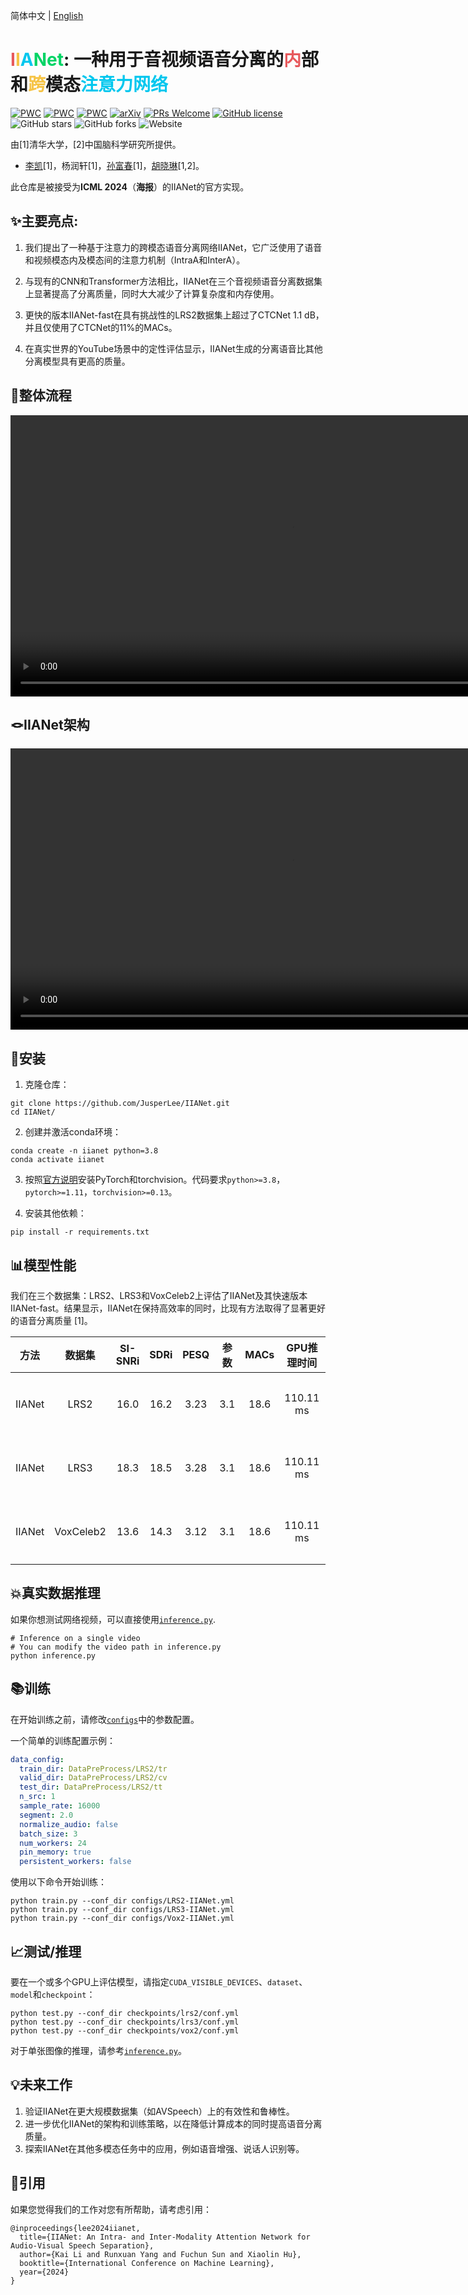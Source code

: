 简体中文 | [English](README.md)

# <font color=E7595C>I</font><font color=F6C446>I</font><font color=00C7EE>A</font><font color=00D465>Net</font>: 一种用于音视频语音分离的<font color=E7595C>内</font>部和<font color=F6C446>跨</font>模态<font color=00C7EE>注意力网络</font>

[![PWC](https://img.shields.io/endpoint.svg?url=https://paperswithcode.com/badge/scanet-a-self-and-cross-attention-network-for/speech-separation-on-lrs2)](https://paperswithcode.com/sota/speech-separation-on-lrs2?p=scanet-a-self-and-cross-attention-network-for)
[![PWC](https://img.shields.io/endpoint.svg?url=https://paperswithcode.com/badge/scanet-a-self-and-cross-attention-network-for/speech-separation-on-lrs3)](https://paperswithcode.com/sota/speech-separation-on-lrs3?p=scanet-a-self-and-cross-attention-network-for)
[![PWC](https://img.shields.io/endpoint.svg?url=https://paperswithcode.com/badge/scanet-a-self-and-cross-attention-network-for/speech-separation-on-voxceleb2)](https://paperswithcode.com/sota/speech-separation-on-voxceleb2?p=scanet-a-self-and-cross-attention-network-for)
[![arXiv](https://img.shields.io/badge/arXiv-2308.08143-b31b1b.svg)](https://arxiv.org/abs/2308.08143)
[![PRs Welcome](https://img.shields.io/badge/PRs-welcome-brightgreen.svg?style=flat-square)](https://makeapullrequest.com) 
[![GitHub license](https://img.shields.io/github/license/JusperLee/IIANet.svg?color=blue)](https://github.com/JusperLee/IIANet/blob/master/LICENSE)
![GitHub stars](https://img.shields.io/github/stars/JusperLee/IIANet)
![GitHub forks](https://img.shields.io/github/forks/JusperLee/IIANet)
![Website](https://img.shields.io/website?url=https%3A%2F%2Fcslikai.cn%2FIIANet%2F&up_message=Demo%20Page&down_message=Demo%20Page&logo=webmin)


由[1]清华大学，[2]中国脑科学研究所提供。
* [李凯](https://cslikai.cn)[1]，杨润轩[1]，[孙富春](https://scholar.google.com/citations?user=DbviELoAAAAJ&hl=en)[1]，[胡晓琳](https://www.xlhu.cn/)[1,2]。

此仓库是被接受为**ICML 2024**（**海报**）的IIANet的官方实现。

## ✨主要亮点:

1. 我们提出了一种基于注意力的跨模态语音分离网络IIANet，它广泛使用了语音和视频模态内及模态间的注意力机制（IntraA和InterA）。

2. 与现有的CNN和Transformer方法相比，IIANet在三个音视频语音分离数据集上显著提高了分离质量，同时大大减少了计算复杂度和内存使用。

3. 更快的版本IIANet-fast在具有挑战性的LRS2数据集上超过了CTCNet 1.1 dB，并且仅使用了CTCNet的11%的MACs。

4. 在真实世界的YouTube场景中的定性评估显示，IIANet生成的分离语音比其他分离模型具有更高的质量。

## 🚀整体流程

<video playsinline="" autoplay="" loop="" preload="" muted="" width="900" src="https://cslikai.cn/IIANet/figures/overall.mp4" type="video/mp4">
              </video>

## 🪢IIANet架构

<video playsinline="" autoplay="" loop="" preload="" muted="" width="900" src="https://cslikai.cn/IIANet/figures/separation.mp4" type="video/mp4">
              </video>

## 🔧安装

1. 克隆仓库：

```shell
git clone https://github.com/JusperLee/IIANet.git 
cd IIANet/
```

2. 创建并激活conda环境：

```shell
conda create -n iianet python=3.8 
conda activate iianet
```

3. 按照[官方说明](https://pytorch.org)安装PyTorch和torchvision。代码要求`python>=3.8`，`pytorch>=1.11`，`torchvision>=0.13`。

4. 安装其他依赖：

```shell 
pip install -r requirements.txt
```

## 📊模型性能  

我们在三个数据集：LRS2、LRS3和VoxCeleb2上评估了IIANet及其快速版本IIANet-fast。结果显示，IIANet在保持高效率的同时，比现有方法取得了显著更好的语音分离质量 [1]。

| 方法 | 数据集 | SI-SNRi | SDRi | PESQ | 参数 | MACs | GPU推理时间 | 下载 |
|:---:|:-----:|:------:|:----:|:----:|:------:|:-----:|:-----------:|:----:|  
| IIANet | LRS2 | 16.0 | 16.2 | 3.23 | 3.1 | 18.6 | 110.11 ms | [配置](configs/LRS2-IIANet.yml)/[模型](https://github.com/JusperLee/IIANet/releases/download/v1.0.0/lrs2.zip) |
| IIANet | LRS3 | 18.3 | 18.5 | 3.28 | 3.1 | 18.6 | 110.11 ms | [配置](configs/LRS3-IIANet.yml)/[模型](https://github.com/JusperLee/IIANet/releases/download/v1.0.0/lrs3.zip) | 
| IIANet | VoxCeleb2 | 13.6 | 14.3 | 3.12 | 3.1 | 18.6 | 110.11 ms| [配置](configs/Vox2-IIANet.yml)/[模型](https://github.com/JusperLee/IIANet/releases/download/v1.0.0/vox2.zip) |

## 💥真实数据推理
如果你想测试网络视频，可以直接使用[`inference.py`](inference.py).
```shell
# Inference on a single video
# You can modify the video path in inference.py
python inference.py
```

## 📚训练

在开始训练之前，请修改[`configs`](configs)中的参数配置。

一个简单的训练配置示例：

```yaml
data_config:
  train_dir: DataPreProcess/LRS2/tr
  valid_dir: DataPreProcess/LRS2/cv
  test_dir: DataPreProcess/LRS2/tt
  n_src: 1
  sample_rate: 16000
  segment: 2.0
  normalize_audio: false
  batch_size: 3
  num_workers: 24
  pin_memory: true
  persistent_workers: false
```

使用以下命令开始训练：

```shell
python train.py --conf_dir configs/LRS2-IIANet.yml
python train.py --conf_dir configs/LRS3-IIANet.yml
python train.py --conf_dir configs/Vox2-IIANet.yml
```

## 📈测试/推理

要在一个或多个GPU上评估模型，请指定`CUDA_VISIBLE_DEVICES`、`dataset`、`model`和`checkpoint`：

```shell
python test.py --conf_dir checkpoints/lrs2/conf.yml
python test.py --conf_dir checkpoints/lrs3/conf.yml
python test.py --conf_dir checkpoints/vox2/conf.yml
```

对于单张图像的推理，请参考[`inference.py`](inference.py)。

## 💡未来工作

1. 验证IIANet在更大规模数据集（如AVSpeech）上的有效性和鲁棒性。
2. 进一步优化IIANet的架构和训练策略，以在降低计算成本的同时提高语音分离质量。
3. 探索IIANet在其他多模态任务中的应用，例如语音增强、说话人识别等。

## 📜引用

如果您觉得我们的工作对您有所帮助，请考虑引用：

```
@inproceedings{lee2024iianet,
  title={IIANet: An Intra- and Inter-Modality Attention Network for Audio-Visual Speech Separation}, 
  author={Kai Li and Runxuan Yang and Fuchun Sun and Xiaolin Hu},
  booktitle={International Conference on Machine Learning},
  year={2024}
}
```